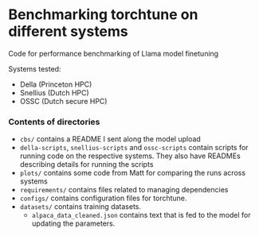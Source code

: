 # Benchmarking torchtune on different systems

Code for performance benchmarking of Llama model finetuning

Systems tested:
- Della (Princeton HPC)
- Snellius (Dutch HPC)
- OSSC (Dutch secure HPC)


### Contents of directories
- `cbs/` contains a README I sent along the model upload
- `della-scripts`, `snellius-scripts` and `ossc-scripts` contain scripts for running code on the respective systems. They also have READMEs describing details for running the scripts
- `plots/` contains some code from Matt for comparing the runs across systems
- `requirements/` contains files related to managing dependencies
-  `configs/` contains configuration files for torchtune.
- `datasets/` contains training datasets.
    - `alpaca_data_cleaned.json` contains text that is fed to the model for updating the parameters.
